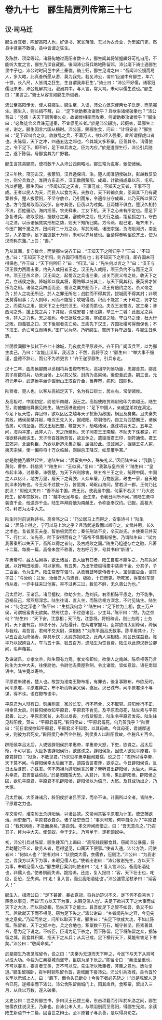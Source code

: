 # 卷九十七　郦生陆贾列传第三十七
## 汉·司马迁
郦生食其者，陈留高阳人也。好读书，家贫落魄，无以为衣食业，为里监门吏。然县中贤豪不敢役，县中皆谓之狂生。    
    
及陈胜、项梁等起，诸将徇地过高阳者数十人，郦生闻其将皆握齱好苛礼自用，不能听大度之言，郦生乃深自藏匿。後闻沛公将兵略地陈留郊，沛公麾下骑士適郦生里中子也，沛公时时问邑中贤士豪俊。骑士归，郦生见谓之曰：“吾闻沛公慢而易人，多大略，此真吾所愿从游，莫为我先。若见沛公，谓曰‘臣里中有郦生，年六十馀，长八尺，人皆谓之狂生，生自谓我非狂生’。”骑士曰：“沛公不好儒，诸客冠儒冠来者，沛公辄解其冠，溲溺其中。与人言，常大骂。未可以儒生说也。”郦生曰：“弟言之。”骑士从容言如郦生所诫者。    
    
沛公至高阳传舍，使人召郦生。郦生至，入谒，沛公方倨床使两女子洗足，而见郦生。郦生入，则长揖不拜，曰：“足下欲助秦攻诸侯乎？且欲率诸侯破秦也？”沛公骂曰：“竖儒！夫天下同苦秦久矣，故诸侯相率而攻秦，何谓助秦攻诸侯乎？”郦生曰：“必聚徒合义兵诛无道秦，不宜倨见长者。”於是沛公辍洗，起摄衣，延郦生上坐，谢之。郦生因言六国从横时。沛公喜，赐郦生食，问曰：“计将安出？”郦生曰：“足下起纠合之众，收散乱之兵，不满万人，欲以径入强秦，此所谓探虎口者也。夫陈留，天下之冲，四通五达之郊也，今其城又多积粟。臣善其令，请得使之，令下足下。即不听，足下举兵攻之，臣为内应。”於是遣郦生行，沛公引兵随之，遂下陈留。号郦食其为广野君。    
    
郦生言其弟郦商，使将数千人从沛公西南略地。郦生常为说客，驰使诸侯。    
    
汉三年秋，项羽击汉，拔荥阳，汉兵遁保巩、洛。楚人闻淮阴侯破赵，彭越数反梁地，则分兵救之。淮阴方东击齐，汉王数困荥阳、成皋，计欲捐成皋以东，屯巩、洛以拒楚。郦生因曰：“臣闻知天之天者，王事可成；不知天之天者，王事不可成。王者以民人为天，而民人以食为天。夫敖仓，天下转输久矣，臣闻其下乃有藏粟甚多，楚人拔荥阳，不坚守敖仓，乃引而东，令適卒分守成皋，此乃天所以资汉也。方今楚易取而汉反郤，自夺其便，臣窃以为过矣。且两雄不俱立，楚汉久相持不决，百姓骚动，海内摇荡，农夫释耒，工女下机，天下之心未有所定也。愿足下急复进兵，收取荥阳，据敖仓之粟，塞成皋之险，杜大行之道，距蜚狐之口，守白马之津，以示诸侯效实形制之势，则天下知所归矣。方今燕、赵已定，唯齐未下。今田广据千里之齐，田间将二十万之众，军於历城，诸田宗强，负海阻河济，南近楚，人多变诈，足下虽遣数十万师，未可以岁月破也。臣请得奉明诏说齐王，使为汉而称东藩。”上曰：“善。”    
    
乃从其画，复守敖仓，而使郦生说齐王曰：“王知天下之所归乎？”王曰：“不知也。”曰：“王知天下之所归，则齐国可得而有也；若不知天下之所归，即齐国未可得保也。”齐王曰：“天下何所归？”曰：“归汉。”曰：“先生何以言之？”曰：“汉王与项王戮力西面击秦，约先入咸阳者王之。汉王先入咸阳，项王负约不与而王之汉中。项王迁杀义帝，汉王闻之，起蜀汉之兵击三秦，出关而责义帝之处，收天下之兵，立诸侯之後。降城即以侯其将，得赂即以分其士，与天下同其利，豪英贤才皆乐为之用。诸侯之兵四面而至，蜀汉之粟方船而下。项王有倍约之名，杀义帝之负；於人之功无所记，於人之罪无所忘；战胜而不得其赏，拔城而不得其封；非项氏莫得用事；为人刻印，刓而不能授；攻城得赂，积而不能赏：天下畔之，贤才怨之，而莫为之用。故天下之士归於汉王，可坐而策也。夫汉王发蜀汉，定三秦；涉西河之外，援上党之兵；下井陉，诛成安君；破北魏，举三十二城：此蚩尤之兵也，非人之力也，天之福也。今已据敖仓之粟，塞成皋之险，守白马之津，杜大行之阪，距蜚狐之口，天下後服者先亡矣。王疾先下汉王，齐国社稷可得而保也；不下汉王，危亡可立而待也。”田广以为然，乃听郦生，罢历下兵守战备，与郦生日纵酒。    
    
淮阴侯闻郦生伏轼下齐七十馀城，乃夜度兵平原袭齐。齐王田广闻汉兵至，以为郦生卖己，乃曰：“汝能止汉军，我活汝；不然，我将亨汝！”郦生曰：“举大事不细谨，盛德不辞让。而公不为若更言！”齐王遂亨郦生，引兵东走。    
    
汉十二年，曲周侯郦商以丞相将兵击黥布有功。高祖举列侯功臣，思郦食其。郦食其子疥数将兵，功未当侯，上以其父故，封疥为高梁侯。後更食武遂，嗣三世。元狩元年中，武遂侯平坐诈诏衡山王取百斤金，当弃市，病死，国除也。    
    
陆贾者，楚人也。以客从高祖定天下，名为有口辩士，居左右，常使诸侯。    
    
及高祖时，中国初定，尉他平南越，因王之。高祖使陆贾赐尉他印为南越王。陆生至，尉他魋结箕倨见陆生。陆生因进说他曰：“足下中国人，亲戚昆弟坟在真定。今足下反天性，弃冠带，欲以区区之越与天子抗衡为敌国，祸且及身矣。且夫秦失其政，诸侯豪桀并起，唯汉王先入关，据咸阳。项羽倍约，自立为西楚霸王，诸侯皆属，可谓至强。然汉王起巴蜀，鞭笞天下，劫略诸侯，遂诛项羽灭之。五年之间，海内平定，此非人力，天之所建也。天子闻君王王南越，不助天下诛暴逆，将相欲移兵而诛王，天子怜百姓新劳苦，故且休之，遣臣授君王印，剖符通使。君王宜郊迎，北面称臣，乃欲以新造未集之越，屈强於此。汉诚闻之，掘烧王先人冢，夷灭宗族，使一偏将将十万众临越，则越杀王降汉，如反覆手耳。”    
    
於是尉他乃蹶然起坐，谢陆生曰：“居蛮夷中久，殊失礼义。”因问陆生曰：“我孰与萧何、曹参、韩信贤？”陆生曰：“王似贤。”复曰：“我孰与皇帝贤？”陆生曰：“皇帝起丰沛，讨暴秦，诛强楚，为天下兴利除害，继五帝三王之业，统理中国。中国之人以亿计，地方万里，居天下之膏腴，人众车轝，万物殷富，政由一家，自天地剖泮未始有也。今王众不过数十万，皆蛮夷，崎岖山海间，譬若汉一郡，王何乃比於汉！”尉他大笑曰：“吾不起中国，故王此。使我居中国，何渠不若汉？”乃大说陆生，留与饮数月。曰：“越中无足与语，至生来，令我日闻所不闻。”赐陆生橐中装直千金，他送亦千金。陆生卒拜尉他为南越王，令称臣奉汉约。归报，高祖大悦，拜贾为太中大夫。    
    
陆生时时前说称诗书。高帝骂之曰：“乃公居马上而得之，安事诗书！”陆生曰：“居马上得之，宁可以马上治之乎？且汤武逆取而以顺守之，文武并用，长久之术也。昔者吴王夫差、智伯极武而亡；秦任刑法不变，卒灭赵氏。乡使秦已并天下，行仁义，法先圣，陛下安得而有之？”高帝不怿而有惭色，乃谓陆生曰：“试为我著秦所以失天下，吾所以得之者何，及古成败之国。”陆生乃粗述存亡之徵，凡著十二篇。每奏一篇，高帝未尝不称善，左右呼万岁，号其书曰“新语”。    
    
孝惠帝时，吕太后用事，欲王诸吕，畏大臣有口者，陆生自度不能争之，乃病免家居。以好畤田地善，可以家焉。有五男，乃出所使越得橐中装卖千金，分其子，子二百金，令为生产。陆生常安车驷马，从歌舞鼓琴瑟侍者十人，宝剑直百金，谓其子曰：“与汝约：过汝，汝给吾人马酒食，极欲，十日而更。所死家，得宝剑车骑侍从者。一岁中往来过他客，率不过再三过，数见不鲜，无久慁公为也。”    
    
吕太后时，王诸吕，诸吕擅权，欲劫少主，危刘氏。右丞相陈平患之，力不能争，恐祸及己，常燕居深念。陆生往请，直入坐，而陈丞相方深念，不时见陆生。陆生曰：“何念之深也？”陈平曰：“生揣我何念？”陆生曰：“足下位为上相，食三万户侯，可谓极富贵无欲矣。然有忧念，不过患诸吕、少主耳。”陈平曰：“然。为之奈何？”陆生曰：“天下安，注意相；天下危，注意将。将相和调，则士务附；士务附，天下虽有变，即权不分。为社稷计，在两君掌握耳。臣常欲谓太尉绛侯，绛侯与我戏，易吾言。君何不交太尉，深相结？”为陈平画吕氏数事。陈平用其计，乃以五百金为绛侯寿，厚具乐饮；太尉亦报如之。此两人深相结，则吕氏谋益衰。陈平乃以奴婢百人，车马五十乘，钱五百万，遗陆生为饮食费。陆生以此游汉廷公卿间，名声藉甚。    
    
及诛诸吕，立孝文帝，陆生颇有力焉。孝文帝即位，欲使人之南越。陈丞相等乃言陆生为太中大夫，往使尉他，令尉他去黄屋称制，令比诸侯，皆如意旨。语在南越语中。陆生竟以寿终。    
    
平原君朱建者，楚人也。故尝为淮南王黥布相，有罪去，後复事黥布。布欲反时，问平原君，平原君非之，布不听而听梁父侯，遂反。汉已诛布，闻平原君谏不与谋，得不诛。语在黥布语中。    
    
平原君为人辩有口，刻廉刚直，家於长安。行不苟合，义不取容。辟阳侯行不正，得幸吕太后。时辟阳侯欲知平原君，平原君不肯见。及平原君母死，陆生素与平原君善，过之。平原君家贫，未有以发丧，方假贷服具，陆生令平原君发丧。陆生往见辟阳侯，贺曰：“平原君母死。”辟阳侯曰：“平原君母死，何乃贺我乎？”陆贾曰：“前日君侯欲知平原君，平原君义不知君，以其母故。今其母死，君诚厚送丧，则彼为君死矣。”辟阳侯乃奉百金往税。列侯贵人以辟阳侯故，往税凡五百金。    
    
辟阳侯幸吕太后，人或毁辟阳侯於孝惠帝，孝惠帝大怒，下吏，欲诛之。吕太后惭，不可以言。大臣多害辟阳侯行，欲遂诛之。辟阳侯急，因使人欲见平原君。平原君辞曰：“狱急，不敢见君。”乃求见孝惠幸臣闳籍孺，说之曰：“君所以得幸帝，天下莫不闻。今辟阳侯幸太后而下吏，道路皆言君谗，欲杀之。今日辟阳侯诛，旦日太后含怒，亦诛君。何不肉袒为辟阳侯言於帝？帝听君出辟阳侯，太后大。两主共幸君，君贵富益倍矣。”於是闳籍孺大恐，从其计，言帝，果出辟阳侯。辟阳侯之囚，欲见平原君，平原君不见辟阳侯，辟阳侯以为倍己，大怒。及其成功出之，乃大惊。    
    
吕太后崩，大臣诛诸吕，辟阳侯於诸吕至深，而卒不诛。计画所以全者，皆陆生、平原君之力也。    
    
孝文帝时，淮南厉王杀辟阳侯，以诸吕故。文帝闻其客平原君为计策，使吏捕欲治。闻吏至门，平原君欲自杀。诸子及吏皆曰：“事未可知，何早自杀为？”平原君曰：“我死祸绝，不及而身矣。”遂自刭。孝文帝闻而惜之，曰：“吾无意杀之。”乃召其子，拜为中大夫。使匈奴，单于无礼，乃骂单于，遂死匈奴中。    
    
初，沛公引兵过陈留，郦生踵军门上谒曰：“高阳贱民郦食其，窃闻沛公暴露，将兵助楚讨不义，敬劳从者，愿得望见，口画天下便事。”使者入通，沛公方洗，问使者曰：“何如人也？”使者对曰：“状貌类大儒，衣儒衣，冠侧注。”沛公曰：“为我谢之，言我方以天下为事，未暇见儒人也。”使者出谢曰：“沛公敬谢先生，方以天下为事，未暇见儒人也。”郦生瞋目案剑叱使者曰：“走！复入言沛公，吾高阳酒徒也，非儒人也。”使者惧而失谒，跪拾谒，还走，复入报曰：“客，天下壮士也，叱臣，臣恐，至失谒。曰‘走！复入言，而公高阳酒徒也’。”沛公遽雪足杖矛曰：“延客入！”    
    
郦生入，揖沛公曰：“足下甚苦，暴衣露冠，将兵助楚讨不义，足下何不自喜也？臣愿以事见，而曰‘吾方以天下为事，未暇见儒人也’。夫足下欲兴天下之大事而成天下之大功，而以目皮相，恐失天下之能士。且吾度足下之智不如吾，勇又不如吾。若欲就天下而不相见，窃为足下失之。”沛公谢曰：“乡者闻先生之容，今见先生之意矣。”乃延而坐之，问所以取天下者。郦生曰：“夫足下欲成大功，不如止陈留。陈留者，天下之据冲也，兵之会地也，积粟数千万石，城守甚坚。臣素善其令，愿为足下说之。不听臣，臣请为足下杀之，而下陈留。足下将陈留之众，据陈留之城，而食其积粟，招天下之从兵；从兵已成，足下横行天下，莫能有害足下者矣。”沛公曰：“敬闻命矣。”    
    
於是郦生乃夜见陈留令，说之曰：“夫秦为无道而天下畔之，今足下与天下从则可以成大功。今独为亡秦婴城而坚守，臣窃为足下危之。”陈留令曰：“秦法至重也，不可以妄言，妄言者无类，吾不可以应。先生所以教臣者，非臣之意也，愿勿复道。”郦生留宿卧，夜半时斩陈留令首，逾城而下报沛公。沛公引兵攻城，县令首於长竿以示城上人，曰：“趣下，而令头已断矣！今後下者必先斩之！”於是陈留人见令已死，遂相率而下沛公。沛公舍陈留南城门上，因其库兵，食积粟，留出入三月，从兵以万数，遂入破秦。    
    
太史公曰：世之传郦生书，多曰汉王已拔三秦，东击项籍而引军於巩洛之间，郦生被儒衣往说汉王。乃非也。自沛公未入关，与项羽别而至高阳，得郦生兄弟。余读陆生新语书十二篇，固当世之辩士。至平原君子与余善，是以得具论之。    
    
